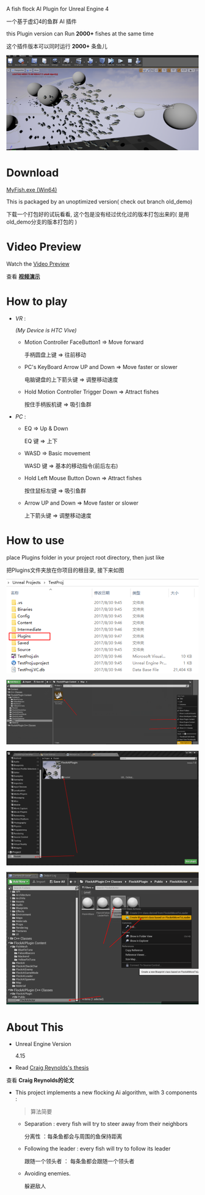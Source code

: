 A fish flock AI Plugin for Unreal Engine 4

一个基于虚幻4的鱼群 AI 插件

this Plugin version can Run **2000+** fishes at the same time

这个插件版本可以同时运行 **2000+** 条鱼儿


![OldDemoScreenshot.png](./image/OldDemoScreenshot.png)



# Download

[MyFish.exe (Win64)](https://pan.baidu.com/s/1ghnKNjt)

This is packaged by an unoptimized version( check out  branch old_demo)

下载一个打包好的试玩看看, 这个包是没有经过优化过的版本打包出来的( 是用old_demo分支的版本打包的 )


# Video Preview 

Watch the [Video Preview](http://v.youku.com/v_show/id_XMTc2NTM4MjkyMA==.html)

查看 [**视频演示**](http://v.youku.com/v_show/id_XMTc2NTM4MjkyMA==.html)


# How to play

- *VR* : 

	*(My Device is HTC Vive)*

	* Motion Controller FaceButton1 => Move forward

	 	手柄圆盘上键                  => 往前移动

	* PC's KeyBoard Arrow UP and Down    => Move faster or slower

	 	电脑键盘的上下箭头键          =>  调整移动速度

	* Hold Motion Controller Trigger Down     => Attract fishes

	 	按住手柄扳机键                    => 吸引鱼群

- *PC* :

	* EQ        =>  Up & Down

	 	EQ  键     =>  上下 

	* WASD         =>  Basic movement 

	 	WASD 键     =>  基本的移动指令(前后左右) 

	* Hold Left Mouse Button Down  =>  Attract fishes

	 	按住鼠标左键           =>  吸引鱼群

	* Arrow UP and Down  =>  Move faster or slower

	 	上下箭头键         =>  调整移动速度




# How to use

place Plugins folder in your project root directory, then just like

把Plugins文件夹放在你项目的根目录, 接下来如图

![HowToUse1](./image/HowToUse1.png)

![HowToUse2](./image/HowToUse2.png)

![HowToUse3](./image/HowToUse3.png)

![HowToUse4](./image/HowToUse4.png)

# About This 


* Unreal Engine Version

	4.15

* Read [Craig Reynolds's thesis](http://www.red3d.com/cwr/boids/)  

查看 **Craig Reynolds的论文**

* This project implements a new flocking Ai algorithm, with 3 components : 

	> 算法简要

	* Separation : every fish will try to steer away from their neighbors 

		分离性 ：每条鱼都会与周围的鱼保持距离 

	* Following the leader : every fish will try to follow its leader

		跟随一个领头者 ： 每条鱼都会跟随一个领头者

	* Avoiding enemies.

		躲避敌人

